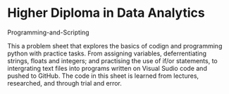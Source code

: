 # Higher Diploma in Data Analytics #
Programming-and-Scripting

This a problem sheet that explores the basics of codign and programming python with practice tasks. From assigning variables, deferrentiating strings, floats and integers; and practising the use of if/or statements, to intergrating text files into programs written on Visual Sudio code and pushed to GitHub. The code in this sheet is learned from lectures, researched, and through trial and error.

